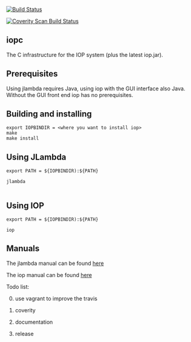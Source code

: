 
[![Build Status](https://travis-ci.org/SRI-CSL/iopc.svg?branch=master)](https://travis-ci.org/SRI-CSL/iopc)

[![Coverity Scan Build Status](https://scan.coverity.com/projects/5280/badge.svg)](https://scan.coverity.com/projects/5280)


## iopc


The C infrastructure for the IOP system (plus the latest iop.jar).

## Prerequisites

Using jlambda requires Java, using iop with the GUI interface also Java.
Without the GUI front end iop has no prerequisites.

## Building and installing 

```
export IOPBINDIR = <where you want to install iop>
make
make install
```

## Using JLambda

```
export PATH = ${IOPBINDIR):${PATH}

jlambda


```

## Using IOP 

```
export PATH = ${IOPBINDIR):${PATH}

iop

```

## Manuals

The jlambda manual can be found [here](https://github.com/SRI-CSL/iopc/blob/master/doc/jlambda_manual.pdf?raw=true)

The iop manual can be found [here](https://github.com/SRI-CSL/iopc/blob/master/doc/iop_manual.pdf?raw=true)



Todo list:

0.  use vagrant to improve the travis

1.  coverity

2.  documentation

3.  release







